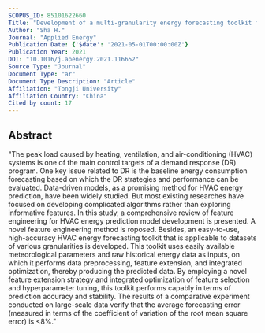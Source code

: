 ```yaml
---
SCOPUS_ID: 85101622660
Title: "Development of a multi-granularity energy forecasting toolkit for demand response baseline calculation"
Author: "Sha H."
Journal: "Applied Energy"
Publication Date: {'$date': '2021-05-01T00:00:00Z'}
Publication Year: 2021
DOI: "10.1016/j.apenergy.2021.116652"
Source Type: "Journal"
Document Type: "ar"
Document Type Description: "Article"
Affiliation: "Tongji University"
Affiliation Country: "China"
Cited by count: 17
---
```


## Abstract
"The peak load caused by heating, ventilation, and air-conditioning (HVAC) systems is one of the main control targets of a demand response (DR) program. One key issue related to DR is the baseline energy consumption forecasting based on which the DR strategies and performance can be evaluated. Data-driven models, as a promising method for HVAC energy prediction, have been widely studied. But most existing researches have focused on developing complicated algorithms rather than exploring informative features. In this study, a comprehensive review of feature engineering for HVAC energy prediction model development is presented. A novel feature engineering method is roposed. Besides, an easy-to-use, high-accuracy HVAC energy forecasting toolkit that is applicable to datasets of various granularities is developed. This toolkit uses easily available meteorological parameters and raw historical energy data as inputs, on which it performs data preprocessing, feature extension, and integrated optimization, thereby producing the predicted data. By employing a novel feature extension strategy and integrated optimization of feature selection and hyperparameter tuning, this toolkit performs capably in terms of prediction accuracy and stability. The results of a comparative experiment conducted on large-scale data verify that the average forecasting error (measured in terms of the coefficient of variation of the root mean square error) is <8%."
